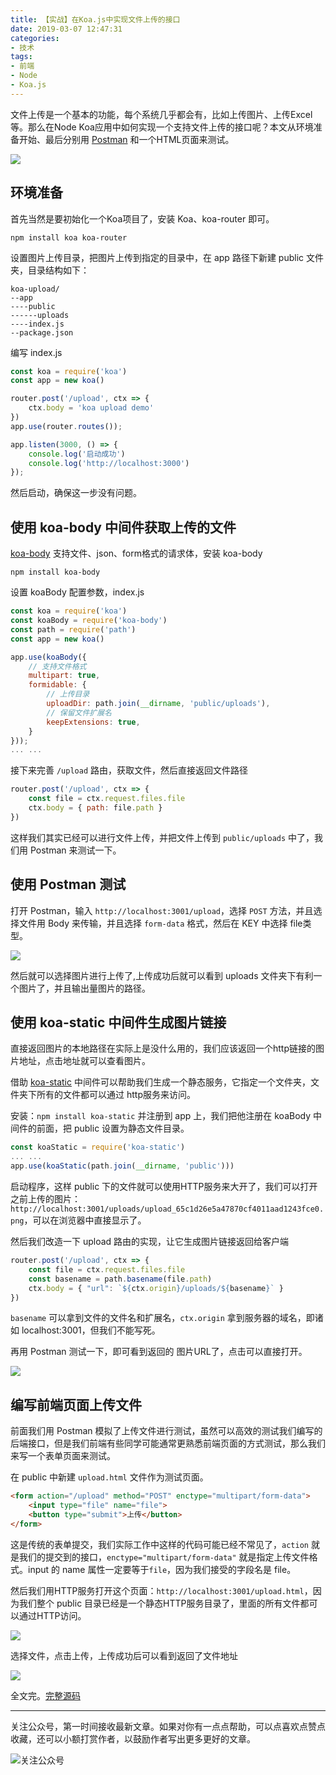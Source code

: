```yaml
---
title: 【实战】在Koa.js中实现文件上传的接口
date: 2019-03-07 12:47:31
categories:
- 技术
tags:
- 前端
- Node
- Koa.js
---
```


文件上传是一个基本的功能，每个系统几乎都会有，比如上传图片、上传Excel等。那么在Node Koa应用中如何实现一个支持文件上传的接口呢？本文从环境准备开始、最后分别用 [Postman](https://www.getpostman.com/) 和一个HTML页面来测试。
<!-- more -->

![](https://myimgcloud.oss-cn-hangzhou.aliyuncs.com/koa-updalod/banner.png)

## 环境准备
首先当然是要初始化一个Koa项目了，安装 Koa、koa-router 即可。
```
npm install koa koa-router
```
设置图片上传目录，把图片上传到指定的目录中，在 app 路径下新建 public 文件夹，目录结构如下：
```
koa-upload/
--app
----public
------uploads
----index.js
--package.json
```

编写 index.js 
```javascript
const koa = require('koa')
const app = new koa()

router.post('/upload', ctx => {
    ctx.body = 'koa upload demo'
})
app.use(router.routes());

app.listen(3000, () => {
    console.log('启动成功')
    console.log('http://localhost:3000')
});
```

然后启动，确保这一步没有问题。

## 使用 koa-body 中间件获取上传的文件

[koa-body](https://www.npmjs.com/package/koa-body) 支持文件、json、form格式的请求体，安装 koa-body
```
npm install koa-body
```

设置 koaBody 配置参数，index.js
```javascript
const koa = require('koa')
const koaBody = require('koa-body')
const path = require('path')
const app = new koa()

app.use(koaBody({
    // 支持文件格式
    multipart: true,
    formidable: {
        // 上传目录
        uploadDir: path.join(__dirname, 'public/uploads'),
        // 保留文件扩展名
        keepExtensions: true,
    }
}));
... ...
```

接下来完善 `/upload` 路由，获取文件，然后直接返回文件路径
```javascript
router.post('/upload', ctx => {
    const file = ctx.request.files.file
    ctx.body = { path: file.path }
})
```

这样我们其实已经可以进行文件上传，并把文件上传到 `public/uploads` 中了，我们用 Postman 来测试一下。

## 使用 Postman 测试

打开 Postman，输入 `http://localhost:3001/upload`，选择 `POST` 方法，并且选择文件用 Body 来传输，并且选择 `form-data` 格式，然后在 KEY 中选择 file类型。

![](https://myimgcloud.oss-cn-hangzhou.aliyuncs.com/koa-updalod/1.png)

然后就可以选择图片进行上传了,上传成功后就可以看到 uploads 文件夹下有利一个图片了，并且输出量图片的路径。

## 使用 koa-static 中间件生成图片链接

直接返回图片的本地路径在实际上是没什么用的，我们应该返回一个http链接的图片地址，点击地址就可以查看图片。

借助 [koa-static](https://www.npmjs.com/package/koa-static) 中间件可以帮助我们生成一个静态服务，它指定一个文件夹，文件夹下所有的文件都可以通过 http服务来访问。

安装：`npm install koa-static` 并注册到 app 上，我们把他注册在 koaBody 中间件的前面，把 public 设置为静态文件目录。
```javascript
const koaStatic = require('koa-static')
... ...
app.use(koaStatic(path.join(__dirname, 'public')))
```

启动程序，这样 public 下的文件就可以使用HTTP服务来大开了，我们可以打开之前上传的图片：`http://localhost:3001/uploads/upload_65c1d26e5a47870cf4011aad1243fce0.png`，可以在浏览器中直接显示了。

然后我们改造一下 upload 路由的实现，让它生成图片链接返回给客户端

```javascript
router.post('/upload', ctx => {
    const file = ctx.request.files.file
    const basename = path.basename(file.path)
    ctx.body = { "url": `${ctx.origin}/uploads/${basename}` }
})
```

`basename` 可以拿到文件的文件名和扩展名，`ctx.origin` 拿到服务器的域名，即诸如 localhost:3001，但我们不能写死。

再用 Postman 测试一下，即可看到返回的 图片URL了，点击可以直接打开。

![](https://myimgcloud.oss-cn-hangzhou.aliyuncs.com/koa-updalod/2.png)

## 编写前端页面上传文件

前面我们用 Postman 模拟了上传文件进行测试，虽然可以高效的测试我们编写的后端接口，但是我们前端有些同学可能通常更熟悉前端页面的方式测试，那么我们来写一个表单页面来测试。

在 public 中新建 `upload.html` 文件作为测试页面。

```html
<form action="/upload" method="POST" enctype="multipart/form-data">
    <input type="file" name="file">
    <button type="submit">上传</button>
</form>
```

这是传统的表单提交，我们实际工作中这样的代码可能已经不常见了，`action` 就是我们的提交到的接口，`enctype="multipart/form-data"` 就是指定上传文件格式。input 的 name 属性一定要等于`file`，因为我们接受的字段名是 file。

然后我们用HTTP服务打开这个页面：`http://localhost:3001/upload.html`，因为我们整个 public 目录已经是一个静态HTTP服务目录了，里面的所有文件都可以通过HTTP访问。

![](https://myimgcloud.oss-cn-hangzhou.aliyuncs.com/koa-updalod/3.png)

选择文件，点击上传，上传成功后可以看到返回了文件地址

![](https://myimgcloud.oss-cn-hangzhou.aliyuncs.com/koa-updalod/4.png)


全文完。[完整源码](https://github.com/dunizb/CodeTest/tree/master/Node/koa-upload-demo)


*************
关注公众号，第一时间接收最新文章。如果对你有一点点帮助，可以点喜欢点赞点收藏，还可以小额打赏作者，以鼓励作者写出更多更好的文章。

![关注公众号](https://myimgcloud.oss-cn-hangzhou.aliyuncs.com/关注名片-大礼包_横版二维码_2020-01-01-0.jpg)
